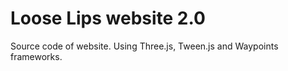 # Loose Lips website 2.0
Source code of website. Using Three.js, Tween.js and Waypoints frameworks.
